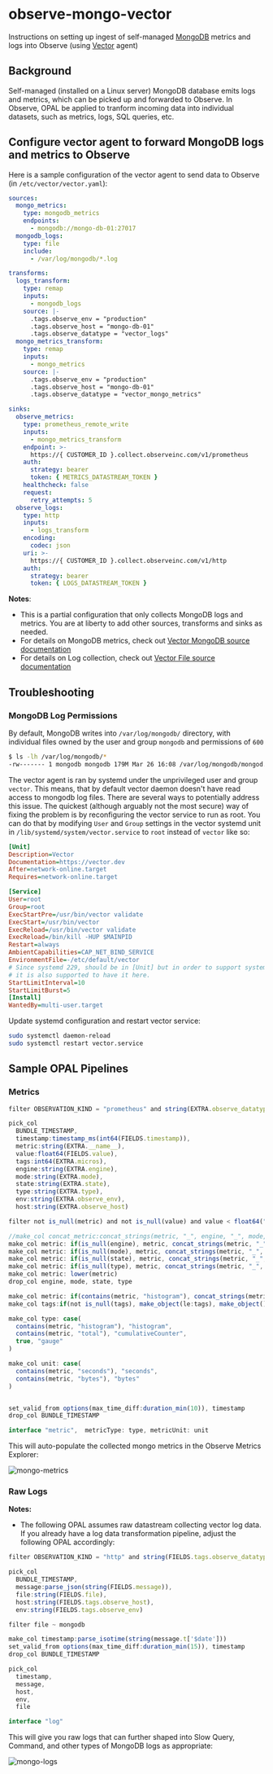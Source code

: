 # observe-mongo-vector

Instructions on setting up ingest of self-managed [MongoDB](https://www.mongodb.com/) metrics and logs into Observe (using [Vector](https://vector.dev/) agent)

## Background

Self-managed (installed on a Linux server) MongoDB database emits logs and metrics, which can be picked up and forwarded to Observe. In Observe, OPAL be applied to tranform incoming data into individual datasets, such as metrics, logs, SQL queries, etc.

## Configure vector agent to forward MongoDB logs and metrics to Observe

Here is a sample configuration of the vector agent to send data to Observe (in `/etc/vector/vector.yaml`):

```yaml
sources:
  mongo_metrics:
    type: mongodb_metrics
    endpoints:
      - mongodb://mongo-db-01:27017
  mongodb_logs:
    type: file
    include:
      - /var/log/mongodb/*.log

transforms:
  logs_transform:
    type: remap
    inputs:
      - mongodb_logs
    source: |-
      .tags.observe_env = "production"
      .tags.observe_host = "mongo-db-01"
      .tags.observe_datatype = "vector_logs"
  mongo_metrics_transform:
    type: remap
    inputs:
      - mongo_metrics
    source: |-
      .tags.observe_env = "production"
      .tags.observe_host = "mongo-db-01"
      .tags.observe_datatype = "vector_mongo_metrics"

sinks:
  observe_metrics:
    type: prometheus_remote_write
    inputs:
      - mongo_metrics_transform
    endpoint: >-
      https://{ CUSTOMER_ID }.collect.observeinc.com/v1/prometheus
    auth:
      strategy: bearer
      token: { METRICS_DATASTREAM_TOKEN }
    healthcheck: false
    request:
      retry_attempts: 5
  observe_logs:
    type: http
    inputs:
      - logs_transform
    encoding:
      codec: json
    uri: >-
      https://{ CUSTOMER_ID }.collect.observeinc.com/v1/http
    auth:
      strategy: bearer
      token: { LOGS_DATASTREAM_TOKEN }
```

**Notes**:

- This is a partial configuration that only collects MongoDB logs and metrics. You are at liberty to add other sources, transforms and sinks as needed.
- For details on MongoDB metrics, check out [Vector MongoDB source documentation](https://vector.dev/docs/reference/configuration/sources/mongodb_metrics/)
- For details on Log collection, check out [Vector File source documentation](https://vector.dev/docs/reference/configuration/sources/file/)

## Troubleshooting

### MongoDB Log Permissions

By default, MongoDB writes into `/var/log/mongodb/` directory, with individual files owned by the user and group `mongodb` and permissions of `600`

```sh
$ ls -lh /var/log/mongodb/*
-rw------- 1 mongodb mongodb 179M Mar 26 16:08 /var/log/mongodb/mongod.log
```

The vector agent is ran by systemd under the unprivileged user and group `vector`. This means, that by default vector daemon doesn't have read access to mongodb log files. There are several ways to potentially address this issue. The quickest (although arguably not the most secure) way of fixing the problem is by reconfiguring the vector service to run as root. You can do that by modifying `User` and `Group` settings in the vector systemd unit in `/lib/systemd/system/vector.service` to `root` instead of `vector` like so:

```ini
[Unit]
Description=Vector
Documentation=https://vector.dev
After=network-online.target
Requires=network-online.target

[Service]
User=root
Group=root
ExecStartPre=/usr/bin/vector validate
ExecStart=/usr/bin/vector
ExecReload=/usr/bin/vector validate
ExecReload=/bin/kill -HUP $MAINPID
Restart=always
AmbientCapabilities=CAP_NET_BIND_SERVICE
EnvironmentFile=-/etc/default/vector
# Since systemd 229, should be in [Unit] but in order to support systemd <229,
# it is also supported to have it here.
StartLimitInterval=10
StartLimitBurst=5
[Install]
WantedBy=multi-user.target
```

Update systemd configuration and restart vector service:

```sh
sudo systemctl daemon-reload
sudo systemctl restart vector.service
```

## Sample OPAL Pipelines

### Metrics

```js
filter OBSERVATION_KIND = "prometheus" and string(EXTRA.observe_datatype) = "vector_mongo_metrics"

pick_col
  BUNDLE_TIMESTAMP,
  timestamp:timestamp_ms(int64(FIELDS.timestamp)),
  metric:string(EXTRA.__name__),
  value:float64(FIELDS.value),
  tags:int64(EXTRA.micros),
  engine:string(EXTRA.engine),
  mode:string(EXTRA.mode),
  state:string(EXTRA.state),
  type:string(EXTRA.type),
  env:string(EXTRA.observe_env),
  host:string(EXTRA.observe_host)

filter not is_null(metric) and not is_null(value) and value < float64("inf")

//make_col concat_metric:concat_strings(metric, "_", engine, "_", mode, "_", state, "_", type)
make_col metric: if(is_null(engine), metric, concat_strings(metric, "_", engine))
make_col metric: if(is_null(mode), metric, concat_strings(metric, "_", mode))
make_col metric: if(is_null(state), metric, concat_strings(metric, "_", state))
make_col metric: if(is_null(type), metric, concat_strings(metric, "_", type))
make_col metric: lower(metric)
drop_col engine, mode, state, type

make_col metric: if(contains(metric, "histogram"), concat_strings(metric, "_bucket"), metric)
make_col tags:if(not is_null(tags), make_object(le:tags), make_object())

make_col type: case(
  contains(metric, "histogram"), "histogram",
  contains(metric, "total"), "cumulativeCounter",
  true, "gauge"
)

make_col unit: case(
  contains(metric, "seconds"), "seconds",
  contains(metric, "bytes"), "bytes"
)


set_valid_from options(max_time_diff:duration_min(10)), timestamp
drop_col BUNDLE_TIMESTAMP

interface "metric",  metricType: type, metricUnit: unit
```

This will auto-populate the collected mongo metrics in the Observe Metrics Explorer:

![mongo-metrics](screenshots/metrics-observe.png)

### Raw Logs

**Notes:**

- The following OPAL assumes raw datastream collecting vector log data. If you already have a log data transformation pipeline, adjust the following OPAL accordingly:

```js
filter OBSERVATION_KIND = "http" and string(FIELDS.tags.observe_datatype) = "vector_logs"

pick_col
  BUNDLE_TIMESTAMP,
  message:parse_json(string(FIELDS.message)),
  file:string(FIELDS.file),
  host:string(FIELDS.tags.observe_host),
  env:string(FIELDS.tags.observe_env)

filter file ~ mongodb

make_col timestamp:parse_isotime(string(message.t['$date']))
set_valid_from options(max_time_diff:duration_min(15)), timestamp
drop_col BUNDLE_TIMESTAMP

pick_col
  timestamp,
  message,
  host,
  env,
  file

interface "log"
```

This will give you raw logs that can further shaped into Slow Query, Command, and other types of MongoDB logs as appropriate:

![mongo-logs](screenshots/raw-logs-observe.png)
